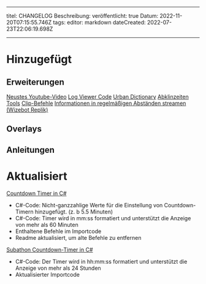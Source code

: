 - - -
titel: CHANGELOG Beschreibung: veröffentlicht: true Datum: 2022-11-20T07:15:55.746Z tags: editor: markdown dateCreated: 2022-07-23T22:06:19.698Z
- - -

# Hinzugefügt

## Erweiterungen
[Neustes Youtube-Video](/extensions/latest-youtube-video) [Log Viewer Code](/extensions/log-viewer) [Urban Dictionary](/extensions/urban-dictionary) [Abklinzeiten Tools](/en/extensions/cooldown-tools) [Clip-Befehle](/en/extensions/clip-commands) [Informationen in regelmäßigen Abständen streamen (Wizebot Replik)](/extensions/stream-infos-at-regular-intervals)

## Overlays

## Anleitungen

# Aktualisiert

[Countdown Timer in C#](/extensions/countdown-timer-in-c-sharp)
- C#-Code: Nicht-ganzzahlige Werte für die Einstellung von Countdown-Timern hinzugefügt. (z. b 5.5 Minuten)
- C#-Code: Timer wird in mm:ss formatiert und unterstützt die Anzeige von mehr als 60 Minuten
- Enthaltene Befehle im Importcode
- Readme aktualisiert, um alte Befehle zu entfernen

[Subathon Countdown-Timer in C#](/extensions/subathon-countdown-timer-in-c-sharp)
- C#-Code: Der Timer wird in hh:mm:ss formatiert und unterstützt die Anzeige von mehr als 24 Stunden
- Aktualisierter Importcode

